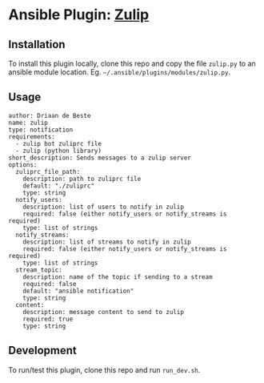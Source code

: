 # Ansible Plugin: [Zulip](https://zulip.com/)

## Installation

To install this plugin locally, clone this repo and copy the file ```zulip.py``` to an ansible module location.
Eg. ```~/.ansible/plugins/modules/zulip.py```.

## Usage

    author: Driaan de Beste
    name: zulip
    type: notification
    requirements:
      - zulip bot zuliprc file
      - zulip (python library)
    short_description: Sends messages to a zulip server
    options:
      zuliprc_file_path:
        description: path to zuliprc file
        default: "./zuliprc"
        type: string
      notify_users:
        description: list of users to notify in zulip
        required: false (either notify_users or notify_streams is required)
        type: list of strings
      notify_streams:
        description: list of streams to notify in zulip
        required: false (either notify_users or notify_streams is required)
        type: list of strings
      stream_topic:
        description: name of the topic if sending to a stream
        required: false
        default: "ansible notification"
        type: string
      content:
        description: message content to send to zulip
        required: true
        type: string

## Development

To run/test this plugin, clone this repo and run ```run_dev.sh```.

